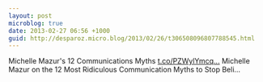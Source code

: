```yaml
---
layout: post
microblog: true
date: 2013-02-27 06:56 +1000
guid: http://desparoz.micro.blog/2013/02/26/t306508096807788545.html
---
```

Michelle Mazur's 12 Communications Myths [t.co/PZWylYmcq...](http://t.co/PZWylYmcqf) Michelle Mazur on the 12 Most Ridiculous Communication Myths to Stop Beli...
